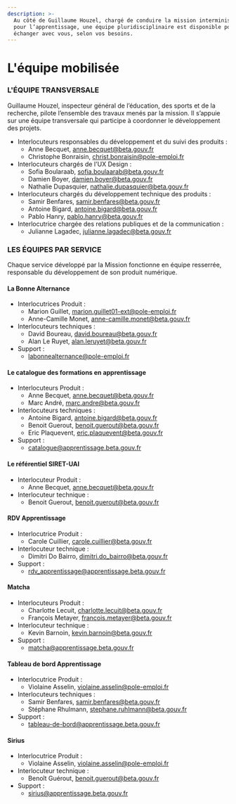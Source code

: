 ```yaml
---
description: >-
  Au côté de Guillaume Houzel, chargé de conduire la mission interministérielle
  pour l’apprentissage, une équipe pluridisciplinaire est disponible pour
  échanger avec vous, selon vos besoins.
---
```


# L'équipe mobilisée

### L'ÉQUIPE TRANSVERSALE

Guillaume Houzel, inspecteur général de l’éducation, des sports et de la recherche, pilote l’ensemble des travaux menés par la mission. Il s’appuie sur une équipe transversale qui participe à coordonner le développement des projets.

* ‌Interlocuteurs responsables du développement et du suivi des produits :&#x20;
  * Anne Becquet, [anne.becquet@beta.gouv.fr](mailto:anne.becquet@beta.gouv.fr)
  * Christophe Bonraisin, [christ.bonraisin@pole-emploi.fr](mailto:christ.bonraisin@pole-emploi.fr)
* Interlocuteurs chargés de l'UX Design :&#x20;
  * Sofia Boularaab,  [sofia.boulaarab@beta.gouv.fr](mailto:sofia.boulaarab@beta.gouv.fr)
  * Damien Boyer, [damien.boyer@beta.gouv.fr](mailto:damien.boyer@beta.gouv.fr)
  * Nathalie Dupasquier, nathalie.dupasquier@beta.gouv.fr &#x20;
* Interlocuteurs chargés du développement technique des produits :
  * Samir Benfares, [samir.benfares@beta.gouv.fr](mailto:samir.benfares@beta.gouv.fr)
  * Antoine Bigard, [antoine.bigard@beta.gouv.fr](mailto:antoine.bigard@beta.gouv.fr)
  * Pablo Hanry, [pablo.hanry@beta.gouv.fr](mailto:pablo.hanry@beta.gouv.fr)
* Interlocutrice chargée des relations publiques et de la communication :
  * Julianne Lagadec, [julianne.lagadec@beta.gouv.fr](mailto:julianne.lagadec@beta.gouv.fr)

### ‌LES ÉQUIPES PAR SERVICE

‌Chaque service développé par la Mission fonctionne en équipe resserrée, responsable du développement de son produit numérique.

#### ‌La Bonne Alternance

* Interlocutrices Produit :
  * Marion Guillet, [marion.guillet01-ext@pole-emploi.fr](mailto:marion.guillet01-ext@pole-emploi.fr)
  * Anne-Camille Monet, [anne-camille.monet@beta.gouv.fr](mailto:anne-camille.monet@beta.gouv.fr)
* Interlocuteurs techniques :
  * David Boureau, [david.boureau@beta.gouv.fr](mailto:david.boureau@beta.gouv.fr)
  * Alan Le Ruyet, [alan.leruyet@beta.gouv.fr](mailto:alan.leruyet@beta.gouv.fr)&#x20;
* Support :
  * [labonnealternance@pole-emploi.fr](mailto:labonnealternance@pole-emploi.fr)

#### ‌Le catalogue des formations en apprentissage

* Interlocuteurs Produit :
  * Anne Becquet, [anne.becquet@beta.gouv.fr](mailto:anne.becquet@beta.gouv.fr)
  * Marc André, [marc.andre@beta.gouv.fr](https://app.gitbook.com/u/KSIjGQ69FIZVcKi1hzLm9E9Iu2A2) &#x20;
* Interlocuteurs techniques :
  * Antoine Bigard, [antoine.bigard@beta.gouv.fr](mailto:antoine.bigard@beta.gouv.fr)
  * Benoit Guerout, [benoit.guerout@beta.gouv.fr](mailto:benoit.guerout@beta.gouv.fr)&#x20;
  * Eric Plaquevent, [eric.plaquevent@beta.gouv.fr](mailto:eric.plaquevent@beta.gouv.fr)
* Support :
  * [catalogue@apprentissage.beta.gouv.fr](mailto:catalogue@apprentissage.beta.gouv.fr)

#### Le référentiel SIRET-UAI

* Interlocuteur Produit :
  * Anne Becquet, [anne.becquet@beta.gouv.fr](mailto:anne.becquet@beta.gouv.fr)
* Interlocuteur technique :
  * Benoit Guerout, [benoit.guerout@beta.gouv.fr](mailto:benoit.guerout@beta.gouv.fr)

#### ‌RDV Apprentissage‌

* Interlocutrice Produit :
  * Carole Cuillier, [carole.cuillier@beta.gouv.fr](mailto:carole.cuillier@beta.gouv.fr)
* Interlocuteur technique :
  * Dimitri Do Bairro, [dimitri.do\_bairro@beta.gouv.fr](mailto:dimitri.do\_bairro@beta.gouv.fr)
* Support :
  * [rdv\_apprentissage@apprentissage.beta.gouv.fr](mailto:rdv\_apprentissage@apprentissage.beta.gouv.fr)

#### ‌Matcha‌

* Interlocuteurs Produit :
  * Charlotte Lecuit, [charlotte.lecuit@beta.gouv.fr](mailto:charlotte.lecuit@beta.gouv.fr)
  * François Metayer, francois.metayer@beta.gouv.fr
* Interlocuteur technique :
  * Kevin Barnoin, [kevin.barnoin@beta.gouv.fr](mailto:kevin.barnoin@beta.gouv.fr)
* Support :
  * [matcha@apprentissage.beta.gouv.fr](mailto:matcha@apprentissage.beta.gouv.fr)

#### ‌Tableau de bord Apprentissage‌

* Interlocutrice Produit :
  * Violaine Asselin, [violaine.asselin@pole-emploi.fr](mailto:violaine.asselin@pole-emploi.fr)
* Interlocuteurs techniques :
  * Samir Benfares, [samir.benfares@beta.gouv.fr](mailto:samir.benfares@beta.gouv.fr)
  * Stéphane Rhulmann, [stephane.ruhlmann@beta.gouv.fr](mailto:stephane.ruhlmann@beta.gouv.fr)&#x20;
* Support :
  * &#x20;[tableau-de-bord@apprentissage.beta.gouv.fr](mailto:tableau-de-bord@apprentissage.beta.gouv.fr)

#### ‌Sirius‌

* Interlocutrice Produit :
  * Violaine Asselin, [violaine.asselin@pole-emploi.fr](mailto:violaine.asselin@pole-emploi.fr)
* Interlocuteur technique :
  * Benoît Guérout, [benoit.guerout@beta.gouv.fr](mailto:benoit.guerout@beta.gouv.fr)&#x20;
* Support :
  * [sirius@apprentissage.beta.gouv.fr](mailto:sirius@apprentissage.beta.gouv.fr)
